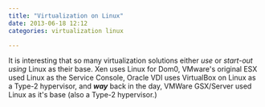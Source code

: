 ```yaml
---
title: "Virtualization on Linux"
date: 2013-06-18 12:12
categories: virtualization linux

---
```


It is interesting that so many virtualization solutions either *use* or *start-out using* Linux as their base.  Xen uses Linux for Dom0, VMware's original ESX used Linux as the Service Console, Oracle VDI uses VirtualBox on Linux as a Type-2 hypervisor, and ***way*** back in the day, VMWare GSX/Server used Linux as it's base (also a Type-2 hypervisor.)

